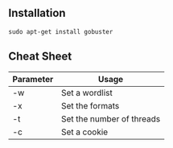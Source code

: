 ## Installation
`sudo apt-get install gobuster`

## Cheat Sheet

| **Parameter** | **Usage**                 |
| ------------- | ------------------------- |
| -w            | Set a wordlist            |
| -x            | Set the formats           |
| -t            | Set the number of threads |
| -c            | Set a cookie              |

